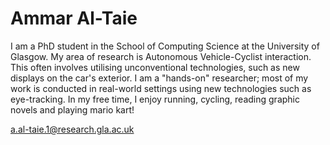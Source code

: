 # Ammar Al-Taie

I am a PhD student in the School of Computing Science at the University of Glasgow. My area of research is Autonomous Vehicle-Cyclist interaction. This often involves utilising unconventional technologies, such as new displays on the car's exterior. I am a "hands-on" researcher; most of my work is conducted in real-world settings using new technologies such as eye-tracking. In my free time, I enjoy running, cycling, reading graphic novels and playing mario kart!

<a href="a.al-taie.1@research.gla.ac.uk">a.al-taie.1@research.gla.ac.uk</a>